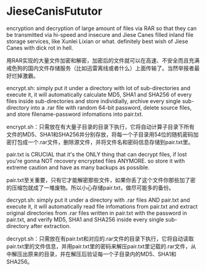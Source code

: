 # JieseCanisFututor
encryption and decryption of large amount of files via RAR so that they can be transmitted via hi-speed and insecure and Jiese Canes filled inland file storage services, like Xunlei Lixian or what. definitely best wish of Jiese Canes with dick rot in hell.


用RAR实现的大量文件加密和解密，加密后的文件就可以在高速、不安全而且充满戒色狗的国内文件存储服务（比如迅雷离线或者什么）上面传输了。当然举报者最好烂掉激霸。


encrypt.sh: simply put it under a directory with lot of sub-directories and execute it, it will automatically calculate MD5, SHA1 and SHA256 of every files inside sub-directories and store individially, archive every single sub-directory into a .rar file with random 64-bit password, delete source files, and store filename-password infomations into pair.txt. 

encrypt.sh：只需放在有大量子目录的目录下执行，它将自动计算子目录下所有文件的MD5、SHA1和SHA256并分别存放，将每一个子目录用54位的随机密码加密打包成一个.rar文件，删除源文件，并将文件名和密码信息存储到pair.txt里。


pair.txt is CRUCIAL that it's the ONLY thing that can decrypt  files, if lost you're gonna NOT recovery encrypted files ANYMORE. so store it with extreme caution and have as many backups as possible. 

pair.txt至关重要，只有它才能解密那些文件，如果你丢了这个文件你那些加了密的压缩包就成了一堆废物。所以小心存储pair.txt，做尽可能多的备份。


decrypt.sh: simply put it under a directory with .rar files AND pair.txt and execute it, it will automatically read file infomations from pair.txt and extract original directories from .rar files written in pair.txt with the password in pair.txt, and verify MD5, SHA1 and SHA256 inside every single sub-directory after extraction. 

decrypt.sh：只需放在有pair.txt和对应的.rar文件的目录下执行，它将自动读取pair.txt里的文件信息，并用pair.txt里的密码来解压pair.txt里记载的.rar文件，从中解压出原来的目录，并在解压后验证每一个子目录内的MD5、SHA1和SHA256。
